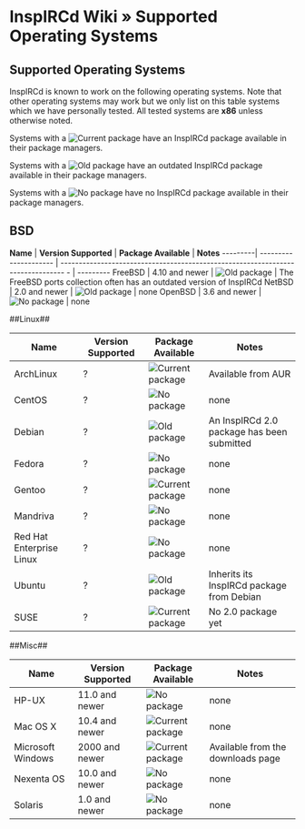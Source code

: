 # InspIRCd Wiki &raquo; Supported Operating Systems

## Supported Operating Systems

InspIRCd is known to work on the following operating systems. Note that other operating systems may
work but we only list on this table systems which we have personally tested. All tested systems are
**x86** unless otherwise noted. 

Systems with a ![Current package](https://raw.github.com/inspircd/wiki/master/Images/CurrentPackage.png)
have an InspIRCd package available in their package managers. 

Systems with a ![Old package](https://raw.github.com/inspircd/wiki/master/Images/OldPackage.png)
have an outdated InspIRCd package available in their package managers.

Systems with a ![No package](https://raw.github.com/inspircd/wiki/master/Images/NoPackage.png)
have no InspIRCd package available in their package managers.


## BSD

**Name** | **Version Supported** | **Package Available**                                                             | **Notes**
---------| --------------------- | ------------------------------------------------------------------------------- - | ---------
FreeBSD  | 4.10 and newer        | ![Old package](https://raw.github.com/inspircd/wiki/master/Images/OldPackage.png) | The FreeBSD ports collection often has an outdated version of InspIRCd
NetBSD   | 2.0 and newer         | ![Old package](https://raw.github.com/inspircd/wiki/master/Images/OldPackage.png) | none
OpenBSD  | 3.6 and newer         | ![No package](https://raw.github.com/inspircd/wiki/master/Images/NoPackage.png)   | none

##Linux##

**Name**                  | **Version Supported** | **Package Available**                                                                     | **Notes**
--------------------------| --------------------- | ----------------------------------------------------------------------------------------- | ---------
ArchLinux                 | ?                     | ![Current package](https://raw.github.com/inspircd/wiki/master/Images/CurrentPackage.png) | Available from AUR
CentOS                    | ?                     | ![No package](https://raw.github.com/inspircd/wiki/master/Images/NoPackage.png)           | none
Debian                    | ?                     | ![Old package](https://raw.github.com/inspircd/wiki/master/Images/OldPackage.png)         | An InspIRCd 2.0 package has been submitted
Fedora                    | ?                     | ![No package](https://raw.github.com/inspircd/wiki/master/Images/NoPackage.png)           | none
Gentoo                    | ?                     | ![Current package](https://raw.github.com/inspircd/wiki/master/Images/CurrentPackage.png) | none
Mandriva                  | ?                     | ![No package](https://raw.github.com/inspircd/wiki/master/Images/NoPackage.png)           | none
Red Hat Enterprise Linux  | ?                     | ![No package](https://raw.github.com/inspircd/wiki/master/Images/NoPackage.png)           | none
Ubuntu                    | ?                     | ![Old package](https://raw.github.com/inspircd/wiki/master/Images/OldPackage.png)         | Inherits its InspIRCd package from Debian
SUSE                      | ?                     | ![Current package](https://raw.github.com/inspircd/wiki/master/Images/CurrentPackage.png) | No 2.0 package yet

##Misc##

**Name**          | **Version Supported** | **Package Available**                                                                     | **Notes**
----------------- | --------------------- | ----------------------------------------------------------------------------------------- | ---------
HP-UX             | 11.0 and newer        | ![No package](https://raw.github.com/inspircd/wiki/master/Images/NoPackage.png)           | none
Mac OS X          | 10.4 and newer        | ![Current package](https://raw.github.com/inspircd/wiki/master/Images/CurrentPackage.png) | none
Microsoft Windows | 2000 and newer        | ![Current package](https://raw.github.com/inspircd/wiki/master/Images/CurrentPackage.png) | Available from the downloads page
Nexenta OS        | 10.0 and newer        | ![No package](https://raw.github.com/inspircd/wiki/master/Images/NoPackage.png)           | none
Solaris           | 1.0 and newer         | ![No package](https://raw.github.com/inspircd/wiki/master/Images/NoPackage.png)           | none
